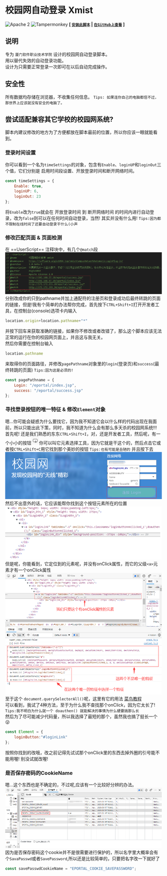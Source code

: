 # 校园网自动登录 Xmist

![Apache 2](https://img.shields.io/badge/license-Apache%202-blue?style=flat-square&logo=Apache) ![Tampermonkey](https://img.shields.io/badge/Script%20Injector-Tampermonkey-green?style=flat-square&logo=Tampermonkey)
**[ [`安装此脚本`](https://tmy.aigio1064.top/Xmist%20Campus%20Network%20Auto%20Login/release.user.js) | [`在GitHub上查看`](https://github.com/Aigio1064/Tmy.aigio1064.top/blob/main/Xmist%20Campus%20Network%20Auto%20Login/release.user.js) ]**  

## 说明

专为 `厦门软件职业技术学院` 设计的校园网自动登录脚本。  
用以替代失效的自动登录功能。  
设计为只需要正常登录一次即可在以后自动完成操作。

## 安全性

所有数据均存储在浏览器，不收集任何信息。
`Tips: 如果连你自己的电脑都信不过，那世界上应该就没有安全的电脑了。`

## 尝试适配兼容其它学校的校园网系统?

脚本内建议修改的地方为了方便都放在脚本最前的位置，所以你应该一眼就能看到。  

### 登录时间设置

你可以看到一个名为`timeSettings`的对象，包含有`Enable`、`loginUP`和`loginOut`三个值，它们分别是 启用时间段设置、开放登录时间和断开网络时间。  

```javascript
const timeSettings = {
    Enable: true,
    loginUP: 6,
    loginOut: 23
};
```

将`Enable`改为`true`就会在 开放登录时间 到 断开网络时间 的时间内进行自动登录，改为`false`则可以在任何时间自动登录，当然! 其实并没有什么用! `Tips:因为都不限制在线时间了还要自动登录干什么(小声`  

### 修改匹配页面 & 页面检测

在 \==UserScript== 注释块中，有几个`@match`段  
![==UserScript==](./UserScript.png)  
分别改成你的只到pathname并加上通配符的注册页和登录成功后最终转跳的页面的链接，但是!我有个简单的办法帮你完成，首先按下`CTRL+Shift+I`打开开发者工具，在控制台(console)选项卡内输入

```javascript
location.origin+location.pathname+"*"
```

并按下回车来获取准确的链接，如果你不修改或者改错了，那么这个脚本应该无法正常的运行在你的校园网页面上，并且这与我无关。  
然后你需要在控制台输入

```javascript
location.pathname
```

来取得你的页面路径，并修改`pagePathname`对象里的`login`(登录页)和`success`(最终转跳的页面) `Tips:因为这是必须的!`

```javascript
const pagePathname = {
    Login: "/eportal/index.jsp",
    success: "/eportal/success.jsp"
};
```

### 寻找登录按钮的唯一特征 & 修改`Element`对象

嗯...你可能会疑惑为什么要找它，因为我不知道它会以什么样的代码出现在我面前，所以只能出此下策，同时，我不知道为什么会有那么多天杀的校园网系统!!!  
首先呢! 还是我们熟悉的东东`CTRL+Shift+I`，对，还是开发者工具，然后呢，有一个小小的按钮![元素选择工具](./scys.png)你可以叫它元素选择工具，因为它就是干这个的，然后点击它或者按`CTRL+Shift+C`用它找到那个美妙的按钮 `Tips:也有可能是丑陋的` 并且按下去  
![《美妙的按钮》](./indexDemo.png)  
然后不出意外的话，它应该能帮你找到这个按钮元素所在的位置  
![找到的元素段](./zddys.png)  
但是呢，你能看到，它定位到的元素呢，并没有onClick属性，而它的父级`<a>`元素才有一个onClick属性  
![特征选择](./tzxz.png)  
至于这个 `document.querySelectorAll()`呢，这里有它的用法 [菜鸟教程](https://www.runoob.com/jsref/met-document-queryselectorall.html)  
可以看到，我试了4种方法，至于为什么我不查找那个onClick，因为它太长了! `Tips:我不明白为什么就一个 doauthen() 就能解决的事情为什么硬要搞那么长`  
然后为了尽可能减少代码量，所以我选择了最短的那个，虽然我也搞了挺长一个😜  

```javascript
const Element = {
    loginButton:"#loginLink"
};
```

按照你找到的改哦，改之前记得先试试那个onClick里的东西去掉外圈的引号能不能用喔! 别没试就改喔!  

### 是否保存密码的CookieName

嗯...这个东西也是不确定的，不过呢,应该有一个比较好分辨的办法。  
![饼干页面](./cookie.png)  
因为是否保存密码这个cookie并不是很需要进行保护的，所以名字里大概率会有个`SavaPasswd`或者`SavePassword`,所以还是比较简单的，只要把名字改一下就好了  

```javascript
const savePasswdCookieName = "EPORTAL_COOKIE_SAVEPASSWORD";
```
